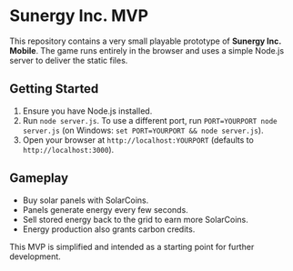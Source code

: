 # Sunergy Inc. MVP

This repository contains a very small playable prototype of **Sunergy Inc. Mobile**. The game runs entirely in the browser and uses a simple Node.js server to deliver the static files.

## Getting Started

1. Ensure you have Node.js installed.
2. Run `node server.js`. To use a different port, run `PORT=YOURPORT node server.js` (on Windows: `set PORT=YOURPORT && node server.js`).
3. Open your browser at `http://localhost:YOURPORT` (defaults to `http://localhost:3000`).

## Gameplay

* Buy solar panels with SolarCoins.
* Panels generate energy every few seconds.
* Sell stored energy back to the grid to earn more SolarCoins.
* Energy production also grants carbon credits.

This MVP is simplified and intended as a starting point for further development.
